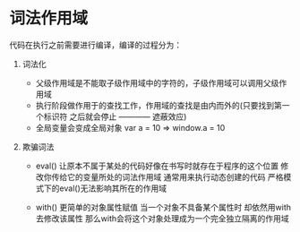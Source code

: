 # 词法作用域

代码在执行之前需要进行编译，编译的过程分为：
1. 词法化
    - 父级作用域是不能取子级作用域中的字符的，子级作用域可以调用父级作用域
    - 执行阶段做作用于的查找工作，作用域的查找是由内而外的(只要找到第一个标识符 之后就会停止 ———— 遮蔽效应)
    - 全局变量会变成全局对象 var a = 10 => window.a = 10

2. 欺骗词法
    - eval() 让原本不属于某处的代码好像在书写时就存在于程序的这个位置 修改你传给它的变量所处的词法作用域
        通常用来执行动态创建的代码
        严格模式下的eval()无法影响其所在的作用域
    
    - with() 更简单的对象属性赋值
        当一个对象不具备某个属性时  却依然用with去修改该属性 那么with会将这个对象处理成为一个完全独立隔离的作用域